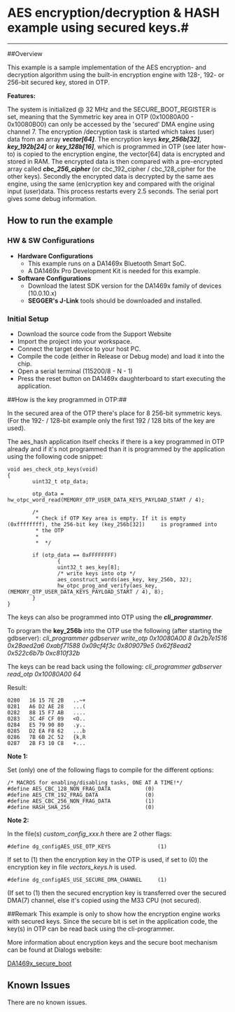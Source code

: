 # AES encryption/decryption & HASH example using secured keys.#

----------

##Overview

This example is a sample implementation of the AES encryption- and decryption algorithm using the built-in encryption engine with 128-, 192- or 256-bit secured key, stored in OTP.

**Features:**

The system is initialized @ 32 MHz and the SECURE_BOOT_REGISTER is set, meaning that the Symmetric key area in OTP (0x10080A00 - 0x10080B00) can only be accessed by the 'secured' DMA engine using channel 7.
 The encryption /decryption task is started which takes (user) data from an array ***vector[64]***. The encryption keys ***key_256b[32]***, ***key_192b[24]*** or ***key_128b[16]***, which is programmed in OTP (see later how-to) is copied to the encryption engine, the vector[64] data is encrypted and stored in RAM. The encrypted data is then compared with a pre-encrypted array called ***cbc_256_cipher*** (or cbc_192_cipher / cbc_128_cipher for the other keys).
Secondly the encrypted data is decrypted by the same aes engine, using the same (en)cryption key and compared with the original input (user)data.
This process restarts every 2.5 seconds. 
The serial port gives some debug information.

## How to run the example

### HW & SW Configurations

- **Hardware Configurations**
    - This example runs on a DA1469x Bluetooth Smart SoC.
    - A DA1469x Pro Development Kit is needed for this example.
- **Software Configurations**
    - Download the latest SDK version for the DA1469x family of devices (10.0.10.x)
    - **SEGGER's J-Link** tools should be downloaded and installed.

### Initial Setup

- Download the source code from the Support Website
- Import the project into your workspace.
- Connect the target device to your host PC.
- Compile the code (either in Release or Debug mode) and load it into the chip.
- Open a serial terminal (115200/8 - N - 1)
- Press the reset button on DA1469x daughterboard to start executing the application. 

##How is the key programmed in OTP:##

In the secured area of the OTP there's place for 8 256-bit symmetric keys. (For the 192- / 128-bit example only the first 192 / 128 bits of the key are used).

The aes_hash application itself checks if there is a key programmed in OTP already and if it's not programmed than it is programmed by the application using the following code snippet:

    void aes_check_otp_keys(void)
    {
            uint32_t otp_data;
    
            otp_data = hw_otpc_word_read(MEMORY_OTP_USER_DATA_KEYS_PAYLOAD_START / 4);

            /*
             * Check if OTP Key area is empty. If it is empty (0xffffffff), the 256-bit key (key_256b[32])     is programmed into
             * the OTP
             *
             *  */

            if (otp_data == 0xFFFFFFFF)
                    {
                    uint32_t aes_key[8];
                    /* write keys into otp */
                    aes_construct_words(aes_key, key_256b, 32);
                    hw_otpc_prog_and_verify(aes_key, (MEMORY_OTP_USER_DATA_KEYS_PAYLOAD_START / 4), 8);
            }
    } 

The keys can also be programmed into OTP using the ***cli_programmer***. 

To program the **key_256b** into the OTP use the following (after starting the gdbserver): *cli_programmer gdbserver write_otp 0x10080A00 8 0x2b7e1516 0x28aed2a6 0xabf71588 0x09cf4f3c 0x809079e5 0x62f8ead2 0x522c6b7b 0xc810f32b*

The keys can be read back using the following:
*cli_programmer gdbserver read_otp 0x10080A00 64*

Result:

    0280   16 15 7E 2B   ..~+
    0281   A6 D2 AE 28   ...(
    0282   88 15 F7 AB   ....
    0283   3C 4F CF 09   <O..
    0284   E5 79 90 80   .y..
    0285   D2 EA F8 62   ...b
    0286   7B 6B 2C 52   {k,R
    0287   2B F3 10 C8   +...

**Note 1:**

Set (only) one of the following flags to compile for the different options:

    /* MACROS for enabling/disabling tasks, ONE AT A TIME!*/
    #define AES_CBC_128_NON_FRAG_DATA           (0)
    #define AES_CTR_192_FRAG_DATA               (0)
    #define AES_CBC_256_NON_FRAG_DATA          	(1)
    #define HASH_SHA_256                        (0)

**Note 2:**

In the file(s) *custom_config_xxx.h* there are 2 other flags:

    #define dg_configAES_USE_OTP_KEYS				(1)

If set to (1) then the encryption key in the OTP is used, if set to (0) the encryption key in file *vectors_keys.h* is used.

    #define dg_configAES_USE_SECURE_DMA_CHANNEL		(1)

(If set to (1) then the secured encryption key is transferred over the secured DMA(7) channel, else it's copied using the M33 CPU (not secured).

##Remark
This example is only to show how the encryption engine works with secured keys. Since the secure bit is set in the application code, the key(s) in OTP can be read back using the cli-programmer.

More information about encryption keys and the secure boot mechanism can be found at Dialogs website:

[DA1469x_secure_boot](http://lpccs-docs.dialog-semiconductor.com/da1469x_secure_boot/index.html) 

## Known Issues

There are no known issues.

 